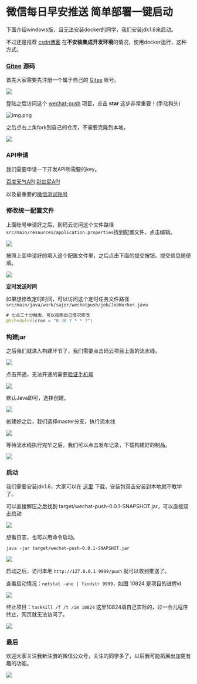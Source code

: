 # 微信每日早安推送 简单部署一键启动

下面介绍windows版，且无法安装docker的同学，我们安装jdk1.8来启动。

不过还是推荐 [csdn博客](http://t.csdn.cn/mMfZf) 在**不安装集成开发环境**的情况，使用docker运行，这种方式。


### [Gitee](https://gitee.com/simeitol-sajor/wechat-push) 源码

首先大家需要先注册一个属于自己的 [Gitee](https://gitee.com/signup) 账号。

![](doc/16600600303365.jpg)

登陆之后访问这个 [wechat-push](https://gitee.com/simeitol-sajor/wechat-push) 项目，点击 **star** 这步非常重要！(手动狗头)

![img.png](doc/img.png)

之后点右上角fork到自己的仓库，不需要克隆到本地。

![](doc/16600600806331.jpg)


### API申请

我们需要申请一下开发API所需要的key。

[百度天气API](https://lbsyun.baidu.com/apiconsole/center#/home)
[彩虹屁API](https://www.tianapi.com/apiview/181)

以及最重要的[微信测试账号](https://mp.weixin.qq.com/debug/cgi-bin/sandbox?t=sandbox/login)


### 修改统一配置文件

上面账号申请好之后，到码云访问这个文件路径 `src/main/resources/application.properties`找到配置文件，点击编辑。

![](doc/16600603138459.jpg)

按照上面申请好的填入这个配置文件里，之后点击下面的提交按钮。提交信息随便填。

![](doc/16600603945433.jpg)


**定时发送时间**

如果想修改定时时间，可以访问这个定时任务文件路径 `src/main/java/work/sajor/wechatpush/job/JobWorker.java`

```java 
# 七点三十分触发，可以按照自己情况修改
@Scheduled(cron = "0 30 7 * * ?")
```

### 构建jar


之后我们就进入构建环节了，我们需要点击码云项目上面的流水线。

![](doc/16600606326903.jpg)


点击开通，无法开通的需要[验证手机号](https://gitee.com/profile/account_information)

![](doc/16600606023300.jpg)

默认Java即可，选择创建。

![](doc/16600606735508.jpg)

创建好之后，我们选择master分支，执行流水线

![](doc/16600609605502.jpg)

等待流水线执行完毕之后，我们可以点击发布记录，下载构建好的制品。

![](doc/16600610345796.jpg)


### 启动

我们需要安装jdk1.8，大家可以在 [这里](https://www.aliyundrive.com/s/X7L3atWivrW) 下载，安装包双击安装到本地就不教学了。

可以直接解压之后找到 target/wechat-push-0.0.1-SNAPSHOT.jar，可以直接双击启动

![](doc/16607188075943.jpg)

想看日志，也可以用命令启动。

```java -jar target/wechat-push-0.0.1-SNAPSHOT.jar```

![](doc/16600611685997.jpg)

启动之后，访问本地 `http://127.0.0.1:9999/push` 就可以收到推送了。

查看启动情况：`netstat -ano | findstr 9999`，如图 10824 是项目的进程id

![](doc/16607190291262.jpg)


终止项目：`taskkill /f /t /im 10824` 这里10824填自己实际的，过一会儿程序终止，网页就无法访问了。

![](doc/16607191102327.jpg)



### 最后

欢迎大家关注我新注册的微信公众号，关注的同学多了，以后我可能拓展出加更有趣的功能。

![](qrcode_for_gh_4b2bc81b1b42_258.jpg)
